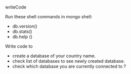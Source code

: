 writeCode

Run these shell commands in mongo shell:

- db.version()
- db.stats()
- db.help ()

Write code to

- create a database of your country name.
- check list of databases to see newly created database.
- check which database you are currently connected to ?
